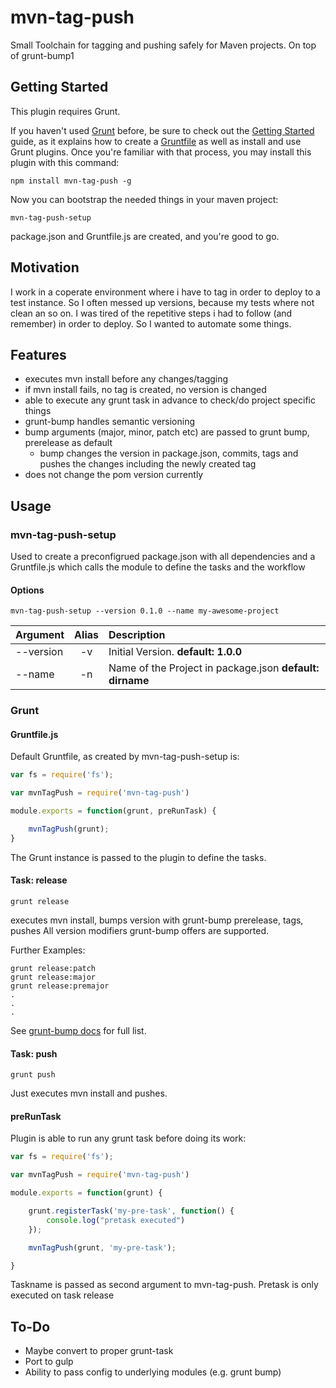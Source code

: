 # mvn-tag-push
Small Toolchain for tagging and pushing safely for Maven projects.
On top of grunt-bump1

## Getting Started
This plugin requires Grunt.

If you haven't used [Grunt](http://gruntjs.com/) before, be sure to check out the [Getting Started](http://gruntjs.com/getting-started) guide, as it explains how to create a [Gruntfile](http://gruntjs.com/sample-gruntfile) as well as install and use Grunt plugins. Once you're familiar with that process, you may install this plugin with this command:

```shell
npm install mvn-tag-push -g
```

Now you can bootstrap the needed things in your maven project:
```shell
mvn-tag-push-setup
```
package.json and Gruntfile.js are created, and you're good to go.


## Motivation
I work in a coperate environment where i have to tag in order to deploy to a test instance. So I often messed up versions, because my tests where not clean an so on.
I was tired of the repetitive steps i had to follow (and remember) in order to deploy. So I wanted to automate some things.


## Features
- executes mvn install before any changes/tagging
- if mvn install fails, no tag is created, no version is changed
- able to execute any grunt task in advance to check/do project specific things
- grunt-bump handles semantic versioning
- bump arguments (major, minor, patch etc) are passed to grunt bump, prerelease as default
    - bump changes the version in package.json, commits, tags and pushes the changes including the newly created tag 
- does not change the pom version currently


## Usage

### mvn-tag-push-setup
Used to create a preconfigrued package.json with all dependencies and a Gruntfile.js which calls the module to define the tasks and the workflow

#### Options

```shell
mvn-tag-push-setup --version 0.1.0 --name my-awesome-project
```

| Argument      | Alias           | Description  |
| ------------- |:-------------:|:-----|
| --version      | -v | Initial Version. **default: 1.0.0**  |
| --name      | -n      |   Name of the Project in package.json **default: dirname** |


### Grunt

#### Gruntfile.js
Default Gruntfile, as created by mvn-tag-push-setup is:
```js
var fs = require('fs');

var mvnTagPush = require('mvn-tag-push')

module.exports = function(grunt, preRunTask) {

    mvnTagPush(grunt);
}
```
The Grunt instance is passed to the plugin to define the tasks.

#### Task: release

```shell
grunt release
```
executes mvn install, bumps version with grunt-bump prerelease, tags, pushes
All version modifiers grunt-bump offers are supported.

Further Examples:
```shell
grunt release:patch
grunt release:major
grunt release:premajor
.
.
.
```
See [grunt-bump docs](https://github.com/vojtajina/grunt-bump/blob/master/README.md#usage-examples) for full list.

#### Task: push
```shell
grunt push
```
Just executes mvn install and pushes.

#### preRunTask
Plugin is able to run any grunt task before doing its work:
```js
var fs = require('fs');

var mvnTagPush = require('mvn-tag-push')

module.exports = function(grunt) {

    grunt.registerTask('my-pre-task', function() {
		console.log("pretask executed")
	});

    mvnTagPush(grunt, 'my-pre-task');

}
```
Taskname is passed as second argument to mvn-tag-push. Pretask is only executed on task release



## To-Do
- Maybe convert to proper grunt-task
- Port to gulp
- Ability to pass config to underlying modules (e.g. grunt bump)